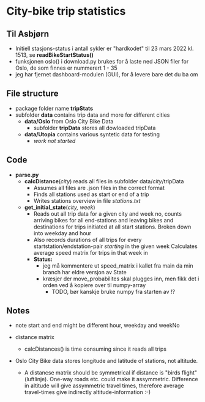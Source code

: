 # City-bike trip statistics

## Til Asbjørn

* Initiell stasjons-status i antall sykler er "hardkodet" til 23 mars 2022 kl. 1513, se **readBikeStartStatus()**
* funksjonen oslo() i download.py brukes for å laste ned JSON filer for Oslo, de som finnes er nummerert 1 - 35
* jeg har fjernet dashboard-modulen (GUI), for å levere bare det du ba om

## File structure

* package folder name **tripStats**
* subfolder **data** contains trip data and more for different cities
  * **data/Oslo** from Oslo City Bike Data
    * subfolder **tripData** stores all dowloaded tripData
  * **data/Utopia** contains various syntetic data for testing
    * _work not started_

## Code

* **parse.py**
  * **calcDistance**(_city_) reads all files in subfolder data/_city_/tripData
    * Assumes all files are .json files in the correct format
    * Finds all stations used as start or end of a trip
    * Writes stations overview in file _stations.txt_
  * **get_initial_state**(_city, week_)
    * Reads out all trip data for a given city and week no, counts arriving bikes for all end-stations and leaving bikes and destinations for trips initiated at all start stations. Broken down into weekday and hour
    * Also records durations of all trips for every startstation/endstation-pair _starting_ in the given week Calculates average speed matrix for trips in that week in
    * **Status:**
      * jeg må kommentere ut speed_matrix i kallet fra main da min branch har eldre versjon av State
      * kræsjer der move_probabilites skal plugges inn, men fikk det i orden ved å kopiere over til numpy-array
        * TODO, bør kanskje bruke numpy fra starten av !?

## Notes

* note start and end might be different hour, weekday and weekNo

* distance matrix
  * calcDistances() is time consuming since it reads all trips

* Oslo City Bike data stores longitude and latitude of stations, not altitude.
  * A distancse matrix should be symmetrical if distance is "birds flight" (luftlinje). One-way roads etc. could make it assymmetric. Difference in altitude will give assymmetric travel times, therefore average travel-times give indirectly altitude-information :-)
